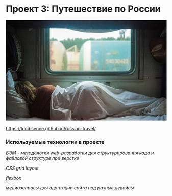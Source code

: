 # Проект 3: Путешествие по России

![Иллюстрация к проекту](images/kalegin-michail-179870-unsplash.jpg)

https://loudisence.github.io/russian-travel/.


### Используемые технологии в проекте

*БЭМ - методология web-разработки для структурирования кода и файловой структуре при верстке*

*CSS grid layout*

*flexbox*

*медиазапросы для адаптации сайта под разные девайсы*

